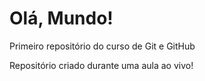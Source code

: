 # Olá, Mundo!
 Primeiro repositório do curso de Git e GitHub

 Repositório criado durante uma aula ao vivo!
